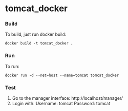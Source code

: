 # tomcat_docker

### Build

To build, just run docker build:

```console
docker build -t tomcat_docker .
```

### Run

To run:
```console
docker run -d --net=host --name=tomcat tomcat_docker
```

### Test

1. Go to the manager interface: http://localhost/manager/
2. Login with:
  Username: tomcat
  Password: tomcat
